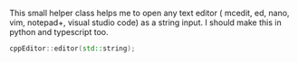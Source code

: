 
This small helper class helps me to open any text editor ( mcedit, ed, nano, vim, notepad+, visual studio code) as a string input. 
I should make this in python and typescript too.

```cpp
cppEditor::editor(std::string);
```


